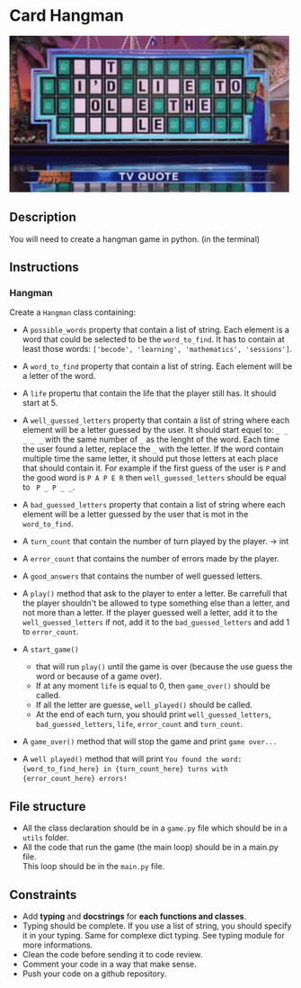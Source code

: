 # Card Hangman

![Puzzle time!](./assets/hangman.gif)

## Description
You will need to create a hangman game in python. (in the terminal)

## Instructions

### Hangman
Create a `Hangman` class containing:
- A `possible_words` property that contain a list of string. Each element is a word that could be selected to be the `word_to_find`. It has to contain at least those words: `['becode', 'learning', 'mathematics', 'sessions']`.
- A `word_to_find` property that contain a list of string. Each element will be a letter of the word.
- A `life` propertu that contain the life that the player still has. It should start at 5.
- A `well_guessed_letters` property that contain a list of string where each element will be a letter guessed by the user. It should start equel to: `_ _ _ _ _` with the same number of `_` as the lenght of the word. Each time the user found a letter, replace the `_` with the letter. If the word contain multiple time the same letter, it should put those letters at each place that should contain it. For example if the first guess of the user is `P` and the good word is `P A P E R` then `well_guessed_letters` should be equal to ` P _ P _ _`.

- A `bad_guessed_letters` property that contain a list of string where each element will be a letter guessed by the user that is mot in the `word_to_find`.
- A `turn_count` that contain the number of turn played by the player. -> int
- A `error_count` that contains the number of errors made by the player.
- A `good_answers` that contains the number of well guessed letters. 
- A `play()` method that ask to the player to enter a letter. Be carrefull that the player shouldn't be allowed to type something else than a letter, and not more than a letter. If the player guessed well a letter, add it to the `well_guessed_letters` if not, add it to the `bad_guessed_letters` and add 1 to `error_count`.
- A `start_game()` 
    - that will run `play()` until the game is over (because the use guess the word or because of a game over). 
    - If at any moment `life` is equal to 0, then `game_over()` should be called. 
    - If all the letter are guesse, `well_played()` should be called.
    - At the end of each turn, you should print `well_guessed_letters`, `bad_guessed_letters`, `life`, `error_count` and `turn_count`.
- A `game_over()` method that will stop the game and print `game over...`
- A `well played()` method that will print `You found the word: {word_to_find_here} in {turn_count_here} turns with {error_count_here} errors!`

## File structure
- All the class declaration should be in a `game.py` file which should be in a `utils` folder. 
- All the code that run the game (the main loop) should be in a main.py file.  
This loop should be in the `main.py` file.


## Constraints
- Add **typing** and **docstrings** for **each functions and classes**.
- Typing should be complete. If you use a list of string, you should specify it in your typing. Same for complexe dict typing. See typing module for more informations.
- Clean the code before sending it to code review.
- Comment your code in a way that make sense.
- Push your code on a github repository.
